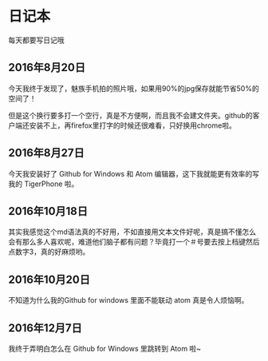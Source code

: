 # 日记本

每天都要写日记哦

## 2016年8月20日
今天我终于发现了，魅族手机拍的照片哦，如果用90%的jpg保存就能节省50%的空间了！

但是这个换行要多打一个空行，真是不方便啊，而且我不会建文件夹。github的客户端还安装不上，再firefox里打字的时候还很难看，只好换用chrome啦。

## 2016年8月27日
今天我安装好了 Github for Windows 和 Atom 编辑器，这下我就能更有效率的写我的 TigerPhone 啦。

## 2016年10月18日
其实我感觉这个md语法真的不好用，不如直接用文本文件好呢，真是搞不懂怎么会有那么多人喜欢呢，难道他们脑子都有问题？毕竟打一个＃号要去按上档键然后点数字3，真的好麻烦哟。

## 2016年10月20日
不知道为什么我的Github for windows 里面不能联动 atom 真是令人烦恼啊。

## 2016年12月7日
我终于弄明白怎么在 Github for Windows 里跳转到 Atom 啦~

